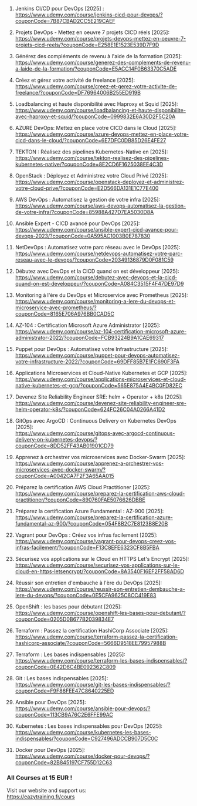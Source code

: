 1. Jenkins CI/CD pour DevOps [2025] :  
https://www.udemy.com/course/jenkins-cicd-pour-devops/?couponCode=7B87CBAD2CC5E219CAEF  

2. Projets DevOps - Mettez en oeuvre 7 projets CICD réels [2025]:  
https://www.udemy.com/course/projets-devops-mettez-en-oeuvre-7-projets-cicd-reels/?couponCode=E258E1E1523E539D7F9D

3. Générez des compléments de revenu à l'aide de la formation [2025]:  
https://www.udemy.com/course/generez-des-complements-de-revenu-a-laide-de-la-formation/?couponCode=E5ACC14F0B63370C5ADE

4. Créez et gérez votre activité de freelance [2025]:  
https://www.udemy.com/course/creez-et-gerez-votre-activite-de-freelance/?couponCode=DF76964006B255ED919B 

5. Loadbalancing et haute disponibilité avec Haproxy et Squid [2025]:  
https://www.udemy.com/course/loadbalancing-et-haute-disponibilite-avec-haproxy-et-squid/?couponCode=0999832E6A30D2F5C20A 

6. AZURE DevOps: Mettez en place votre CICD dans le Cloud  [2025]:  
https://www.udemy.com/course/azure-devops-mettez-en-place-votre-cicd-dans-le-cloud/?couponCode=6E7DFC0DB85D26E4FE27 

7. TEKTON : Réalisez des pipelines Kubernetes-Native en [2025]:  
https://www.udemy.com/course/tekton-realisez-des-pipelines-kubernetes-native/?couponCode=8E2CD6F1625038EE4C3D 

8. OpenStack : Déployez et Administrez votre Cloud Privé [2025]:  
https://www.udemy.com/course/openstack-deployez-et-administrez-votre-cloud-prive/?couponCode=E2D566DA131E1C77E400 

9. AWS DevOps : Automatisez la gestion de votre infra [2025]:  
https://www.udemy.com/course/aws-devops-automatisez-la-gestion-de-votre-infra/?couponCode=85988A427D7EA5030D8A  

10. Ansible Expert - CICD avancé pour DevOps [2025]:  
https://www.udemy.com/course/ansible-expert-cicd-avance-pour-devops-2023/?couponCode=0A595AC1003B0E787830 

11. NetDevOps : Automatisez votre parc réseau avec le DevOps [2025]:  
https://www.udemy.com/course/netdevops-automatisez-votre-parc-reseau-avec-le-devops/?couponCode=20349136879D0F081C59 

12. Débutez avec DevOps et la CICD quand on est développeur [2025]:  
https://www.udemy.com/course/debutez-avec-devops-et-la-cicd-quand-on-est-developpeur/?couponCode=A084C3515F4F47DE97D9  

13. Monitoring à l'ère du DevOps et Microservice avec Prometheus [2025]:  
https://www.udemy.com/course/monitoring-a-lere-du-devops-et-microservice-avec-prometheus/?couponCode=8165E706A976BB0CAD5C 

14. AZ-104 : Certification Microsoft Azure Administrator [2025]:  
https://www.udemy.com/course/az-104-certification-microsoft-azure-administrator-2022/?couponCode=FCB93224B9A1CAE69317

15. Puppet pour DevOps : Automatisez votre Infrastructure [2025]:  
https://www.udemy.com/course/puppet-pour-devops-automatisez-votre-infrastructure-2022/?couponCode=69DFF85B7E1FC690F3FA  

16. Applications Microservices et Cloud-Native Kubernetes et GCP [2025]:  
https://www.udemy.com/course/applications-microservices-et-cloud-native-kubernetes-et-gcp/?couponCode=565E875A4E4BC0FD82EC  

17. Devenez Site Reliability Engineer SRE: helm + Operator + k8s [2025]:  
https://www.udemy.com/course/devenez-site-reliability-engineer-sre-helm-operator-k8s/?couponCode=624FC26C04A0266A41D2 

18. GitOps avec ArgoCD : Continuous Delivery on Kubernetes DevOps [2025]:  
https://www.udemy.com/course/gitops-avec-argocd-continuous-delivery-on-kubernetes-devops/?couponCode=8DD52FF43AB01901CD79  

19. Apprenez à orchestrer vos microservices avec Docker-Swarm [2025]:  
https://www.udemy.com/course/apprenez-a-orchestrer-vos-microservices-avec-docker-swarm/?couponCode=A0042CA7F2F3A65AA015 

20. Préparez la certification AWS Cloud Practitioner [2025]:  
https://www.udemy.com/course/preparez-la-certification-aws-cloud-practitioner/?couponCode=890760FAE5076626DBBE 

21. Préparez la certification Azure Fundamental : AZ-900 [2025]:  
https://www.udemy.com/course/preparez-la-certification-azure-fundamental-az-900/?couponCode=054F8B2C7E8123B8E20B  

22. Vagrant pour DevOps : Créez vos infras facilement [2025]:  
https://www.udemy.com/course/vagrant-pour-devops-creez-vos-infras-facilement/?couponCode=F13C8EFE6323CF8B5FBA  

23. Sécurisez vos applications sur le Cloud en HTTPS Let's Encrypt [2025]:  
https://www.udemy.com/course/securisez-vos-applications-sur-le-cloud-en-https-letsencrypt/?couponCode=8A3540F16EF2FF58AD6D

24. Réussir son entretien d'embauche à l'ère du DevOps [2025]:  
https://www.udemy.com/course/reussir-son-entretien-dembauche-a-lere-du-devops/?couponCode=0E5CFA9625C8CC419E83  

25. OpenShift : les bases pour débutant [2025]:  
https://www.udemy.com/course/openshift-les-bases-pour-debutant/?couponCode=0205D0B677B2039834E7 

26. Terraform : Passez la certification HashiCorp Associate [2025]:  
https://www.udemy.com/course/terraform-passez-la-certification-hashicorp-associate/?couponCode=5666D9518EE79957988B 

27. Terraform : Les bases indispensables [2025]:  
https://www.udemy.com/course/terraform-les-bases-indispensables/?couponCode=0E42D6C4BE092362C809

28. Git : Les bases indispensables [2025]:  
https://www.udemy.com/course/git-les-bases-indispensables/?couponCode=F9F86FEE47C8640225ED  

29. Ansible pour DevOps [2025]:  
https://www.udemy.com/course/ansible-pour-devops/?couponCode=113CB9A76C2E6FFE99AC  

30. Kubernetes : Les bases indispensables pour DevOps [2025]:  
https://www.udemy.com/course/kubernetes-les-bases-indispensables/?couponCode=C927496ADCCB907D5C0C  

31. Docker pour DevOps [2025]:  
https://www.udemy.com/course/docker-pour-devops/?couponCode=82B845197CF755D12C63

### All Courses at 15 EUR !  
Visit our website and support us:  
https://eazytraining.fr/cours
